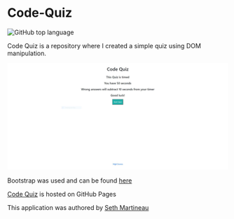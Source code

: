 # Code-Quiz

![GitHub top language](https://img.shields.io/github/languages/top/slothings/responsive-portfolio)

Code Quiz is a repository where I created a simple quiz using DOM manipulation. 

![Application landing page](readme.JPG)

Bootstrap was used and can be found [here](https://getbootstrap.com/)

[Code Quiz](https://slothings.github.io/code-quiz/) is hosted on GitHub Pages

This application was authored by [Seth Martineau](https://github.com/slothings)